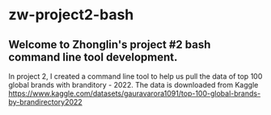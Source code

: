 # zw-project2-bash
## Welcome to Zhonglin's project #2 bash command line tool development.
In project 2, I created a command line tool to help us pull the data of top 100 global brands with branditory - 2022. The data is downloaded from Kaggle https://www.kaggle.com/datasets/gauravarora1091/top-100-global-brands-by-brandirectory2022
